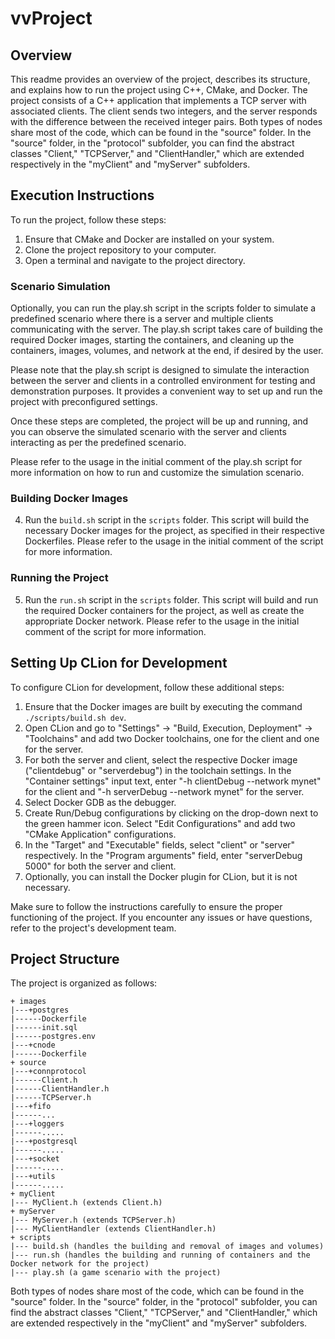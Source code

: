 # vvProject

## Overview
This readme provides an overview of the project, describes its structure, and explains how to run the project using C++, CMake, and Docker. The project consists of a C++ application that implements a TCP server with associated clients. The client sends two integers, and the server responds with the difference between the received integer pairs. Both types of nodes share most of the code, which can be found in the "source" folder. In the "source" folder, in the "protocol" subfolder, you can find the abstract classes "Client," "TCPServer," and "ClientHandler," which are extended respectively in the "myClient" and "myServer" subfolders.

## Execution Instructions
To run the project, follow these steps:

1. Ensure that CMake and Docker are installed on your system.
2. Clone the project repository to your computer.
3. Open a terminal and navigate to the project directory.

### Scenario Simulation

Optionally, you can run the play.sh script in the scripts folder to simulate a predefined scenario where there is a server and multiple clients communicating with the server. The play.sh script takes care of building the required Docker images, starting the containers, and cleaning up the containers, images, volumes, and network at the end, if desired by the user.

Please note that the play.sh script is designed to simulate the interaction between the server and clients in a controlled environment for testing and demonstration purposes. It provides a convenient way to set up and run the project with preconfigured settings.

Once these steps are completed, the project will be up and running, and you can observe the simulated scenario with the server and clients interacting as per the predefined scenario.

Please refer to the usage in the initial comment of the play.sh script for more information on how to run and customize the simulation scenario.
### Building Docker Images
4. Run the `build.sh` script in the `scripts` folder. This script will build the necessary Docker images for the project, as specified in their respective Dockerfiles.
   Please refer to the usage in the initial comment of the script for more information.

### Running the Project
5. Run the `run.sh` script in the `scripts` folder. This script will build and run the required Docker containers for the project, as well as create the appropriate Docker network.
   Please refer to the usage in the initial comment of the script for more information.



## Setting Up CLion for Development
To configure CLion for development, follow these additional steps:

1. Ensure that the Docker images are built by executing the command `./scripts/build.sh dev`.
2. Open CLion and go to "Settings" -> "Build, Execution, Deployment" -> "Toolchains" and add two Docker toolchains, one for the client and one for the server.
3. For both the server and client, select the respective Docker image ("clientdebug" or "serverdebug") in the toolchain settings. In the "Container settings" input text, enter "-h clientDebug --network mynet" for the client and "-h serverDebug --network mynet" for the server.
4. Select Docker GDB as the debugger.
5. Create Run/Debug configurations by clicking on the drop-down next to the green hammer icon. Select "Edit Configurations" and add two "CMake Application" configurations.
6. In the "Target" and "Executable" fields, select "client" or "server" respectively. In the "Program arguments" field, enter "serverDebug 5000" for both the server and client.
7. Optionally, you can install the Docker plugin for CLion, but it is not necessary.

Make sure to follow the instructions carefully to ensure the proper functioning of the project. If you encounter any issues or have questions, refer to the project's development team.

## Project Structure
The project is organized as follows:

```
+ images
|---+postgres
|------Dockerfile
|------init.sql
|------postgres.env
|---+cnode
|------Dockerfile
+ source
|---+connprotocol
|------Client.h
|------ClientHandler.h
|------TCPServer.h
|---+fifo
|------...
|---+loggers
|------.....
|---+postgresql
|------.....
|---+socket
|------.....
|---+utils
|------.....
+ myClient
|--- MyClient.h (extends Client.h)
+ myServer 
|--- MyServer.h (extends TCPServer.h)
|--- MyClientHandler (extends ClientHandler.h)
+ scripts
|--- build.sh (handles the building and removal of images and volumes)
|--- run.sh (handles the building and running of containers and the Docker network for the project)
|--- play.sh (a game scenario with the project)
```
Both types of nodes share most of the code, which can be found in the "source" folder. In the "source" folder, in the "protocol" subfolder, you can find the abstract classes "Client," "TCPServer," and "ClientHandler," which are extended respectively in the "myClient" and "myServer" subfolders.